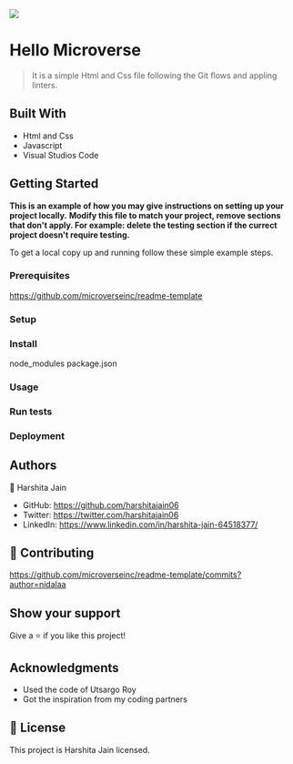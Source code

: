 ![](https://img.shields.io/badge/Microverse-blueviolet)

# Hello Microverse

> It is a simple Html and Css file following the Git flows and appling linters.


## Built With

- Html and Css
- Javascript
- Visual Studios Code



## Getting Started

**This is an example of how you may give instructions on setting up your project locally.**
**Modify this file to match your project, remove sections that don't apply. For example: delete the testing section if the currect project doesn't require testing.**


To get a local copy up and running follow these simple example steps.

### Prerequisites

https://github.com/microverseinc/readme-template

### Setup

### Install

node_modules
package.json

### Usage

### Run tests

### Deployment



## Authors

👤 Harshita Jain

- GitHub: https://github.com/harshitajain06
- Twitter: https://twitter.com/harshitajain06
- LinkedIn: https://www.linkedin.com/in/harshita-jain-64518377/



## 🤝 Contributing

https://github.com/microverseinc/readme-template/commits?author=nidalaa


## Show your support

Give a ⭐️ if you like this project!

## Acknowledgments

- Used the code of Utsargo Roy
- Got the inspiration from my coding partners


## 📝 License

This project is Harshita Jain licensed.

